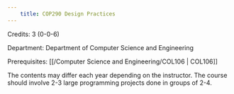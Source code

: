 ```yaml
---
    title: COP290 Design Practices
---
```

Credits: 3 (0-0-6)

Department: Department of Computer Science and Engineering

Prerequisites: [[/Computer Science and Engineering/COL106 | COL106]]

The contents may differ each year depending on the instructor. The course should involve 2-3 large programming projects done in groups of 2-4.